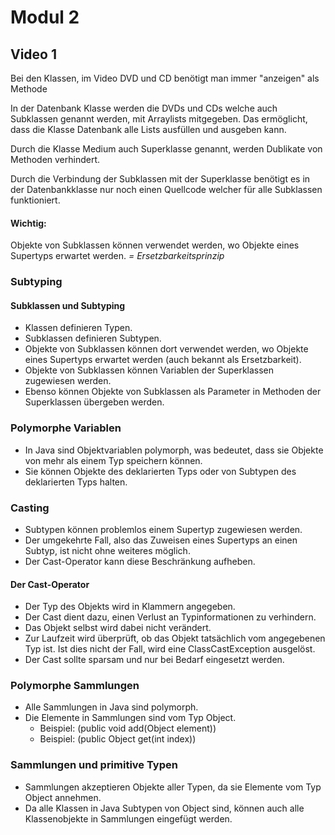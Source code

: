 # Modul 2
## Video 1
Bei den Klassen, im Video DVD und CD benötigt man immer "anzeigen" als Methode 

In der Datenbank Klasse werden die DVDs und CDs welche auch Subklassen genannt werden, mit Arraylists mitgegeben. Das ermöglicht, dass die Klasse Datenbank alle Lists ausfüllen und ausgeben kann.

Durch die Klasse Medium auch Superklasse genannt, werden Dublikate von Methoden verhindert.

Durch die Verbindung der Subklassen mit der Superklasse benötigt es in der Datenbankklasse nur noch einen Quellcode welcher für alle Subklassen funktioniert.

#### Wichtig: 
Objekte von Subklassen können verwendet werden, wo Objekte eines Supertyps erwartet werden. *= Ersetzbarkeitsprinzip*

### Subtyping

#### Subklassen und Subtyping

- Klassen definieren Typen.
- Subklassen definieren Subtypen.
- Objekte von Subklassen können dort verwendet werden, wo Objekte eines Supertyps erwartet werden (auch bekannt als Ersetzbarkeit).
- Objekte von Subklassen können Variablen der Superklassen zugewiesen werden.
- Ebenso können Objekte von Subklassen als Parameter in Methoden der Superklassen übergeben werden.

### Polymorphe Variablen

- In Java sind Objektvariablen polymorph, was bedeutet, dass sie Objekte von mehr als einem Typ speichern können.
- Sie können Objekte des deklarierten Typs oder von Subtypen des deklarierten Typs halten.

### Casting

- Subtypen können problemlos einem Supertyp zugewiesen werden.
- Der umgekehrte Fall, also das Zuweisen eines Supertyps an einen Subtyp, ist nicht ohne weiteres möglich.
- Der Cast-Operator kann diese Beschränkung aufheben.

#### Der Cast-Operator

- Der Typ des Objekts wird in Klammern angegeben.
- Der Cast dient dazu, einen Verlust an Typinformationen zu verhindern.
- Das Objekt selbst wird dabei nicht verändert.
- Zur Laufzeit wird überprüft, ob das Objekt tatsächlich vom angegebenen Typ ist. Ist dies nicht der Fall, wird eine ClassCastException ausgelöst.
- Der Cast sollte sparsam und nur bei Bedarf eingesetzt werden.

### Polymorphe Sammlungen

- Alle Sammlungen in Java sind polymorph.
- Die Elemente in Sammlungen sind vom Typ Object.
    - Beispiel: (public void add(Object element))
    - Beispiel: (public Object get(int index))

### Sammlungen und primitive Typen

- Sammlungen akzeptieren Objekte aller Typen, da sie Elemente vom Typ Object annehmen.
- Da alle Klassen in Java Subtypen von Object sind, können auch alle Klassenobjekte in Sammlungen eingefügt werden.